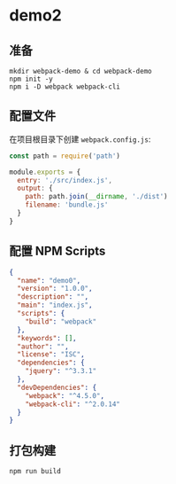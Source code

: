 # demo2

## 准备

```shell
mkdir webpack-demo & cd webpack-demo
npm init -y
npm i -D webpack webpack-cli
```

## 配置文件

在项目根目录下创建 `webpack.config.js`:

```javascript
const path = require('path')

module.exports = {
  entry: './src/index.js',
  output: {
    path: path.join(__dirname, './dist')
    filename: 'bundle.js'
  }
}

```

## 配置 NPM Scripts

```json
{
  "name": "demo0",
  "version": "1.0.0",
  "description": "",
  "main": "index.js",
  "scripts": {
    "build": "webpack"
  },
  "keywords": [],
  "author": "",
  "license": "ISC",
  "dependencies": {
    "jquery": "^3.3.1"
  },
  "devDependencies": {
    "webpack": "^4.5.0",
    "webpack-cli": "^2.0.14"
  }
}

```

## 打包构建

```shell
npm run build
```
